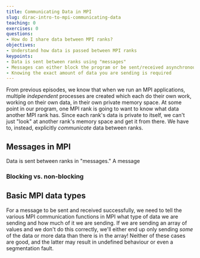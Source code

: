 ```yaml
---
title: Communicating Data in MPI
slug: dirac-intro-to-mpi-communicating-data
teaching: 0
exercises: 0
questions:
- How do I share data between MPI ranks?
objectives:
- Understand how data is passed between MPI ranks
keypoints:
- Data is sent between ranks using "messages"
- Messages can either block the program or be sent/received asynchronously
- Knowing the exact amount of data you are sending is required
---
```


From previous episodes, we know that when we run an MPI applications, multiple *independent* processes are created which
each do their own work, working on their own data, in their own private memory space. At some point in our program, one
MPI rank is going to want to know what data another MPI rank has. Since each rank's data is private to itself, we can't
just "look" at another rank's memory space and get it from there. We have to, instead, explicitly *communicate* data
between ranks.

## Messages in MPI

Data is sent between ranks in "messages." A message

### Blocking vs. non-blocking

## Basic MPI data types

For a message to be sent and received successfully, we need to tell the various MPI communication functions in MPI what
type of data we are sending and how much of it we are sending. If we are sending an array of values and we don't do
this correctly, we'll either end up only sending *some* of the data or more data than there is in the array! Neither
of these cases are good, and the latter may result in undefined behaviour or even a segmentation fault.
